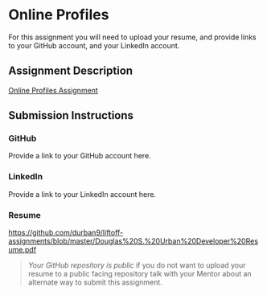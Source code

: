 # Online Profiles
For this assignment you will need to upload your resume, and provide links to your GitHub account, and your LinkedIn account.

## Assignment Description
[Online Profiles Assignment](https://education.launchcode.org/liftoff/assignments/online-profiles/)

## Submission Instructions
 
### GitHub
Provide a link to your GitHub account here.
 
### LinkedIn
Provide a link to your LinkedIn account here.

### Resume
https://github.com/durban9/liftoff-assignments/blob/master/Douglas%20S.%20Urban%20Developer%20Resume.pdf

> *Your GitHub repository is public* if you do not want to upload your resume to a public facing repository talk with your Mentor about an alternate way to submit this assignment.
